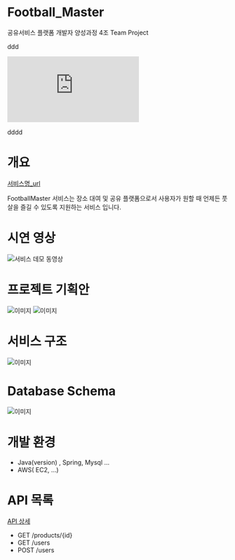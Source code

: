 # Football_Master
공유서비스 플랫폼 개발자 양성과정 4조 Team Project

ddd

<embed src="https://www.miricanvas.com/p/1ga38d" type="application/pdf" />

dddd

# 개요

[서비스명_url](https://www.naver.com/)

FootballMaster 서비스는 장소 대여 및 공유 플랫폼으로서 
사용자가 원할 때 언제든 풋살을 즐길 수 있도록 지원하는 서비스 입니다.

# 시연 영상

![서비스 데모 동영상 ](http://assets.uxbooth.com/uploads/2018/08/Column-Center-1.gif)

# 프로젝트 기획안

![이미지](https://i2.wp.com/d1dlalugb0z2hd.cloudfront.net/handbooks/agile-handbook/wireframe/01-youtube-wireframe-example.png?resize=800%2C528&ssl=1)
![이미지](https://i1.wp.com/d1dlalugb0z2hd.cloudfront.net/handbooks/agile-handbook/wireframe/02-newspaper-site-wireframe-example.png?resize=800%2C601&ssl=1)

# 서비스 구조

![이미지](https://technet.tmaxsoft.com/upload/download/online/jeus/pver-20171211-000001/web-service/resources/image003.png)

# Database Schema

![이미지](https://forum.level1techs.com/uploads/default/original/3X/6/c/6c32dba4a64ebb410ae24e0e0446302b0b82f188.png)

# 개발 환경

- Java(version) , Spring, Mysql ...
- AWS( EC2, ...)


# API 목록

[API 상세]()
- GET /products/{id}
- GET /users
- POST /users
